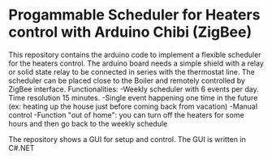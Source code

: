 # Progammable Scheduler for Heaters control with Arduino Chibi (ZigBee)
This repository contains the arduino code to implement a flexible scheduler for the heaters control.
The arduino board needs a simple shield with a relay or solid state relay to be connected in series with the thermostat line.
The scheduler can be placed close to the Boiler and remotely controlled by ZigBee interface.
Functionalities:
-Weekly scheduler with 6 events per day. Time resolution 15 minutes.
-Single event happening one time in the future (ex: heating up the house just before coming back from vacation)
-Manual control
-Function "out of home": you can turn off the heaters for some hours and then go back to the weekly schedule

The repository shows a GUI for setup and control. The GUI is written in C#.NET
